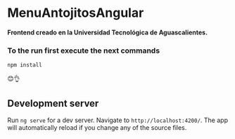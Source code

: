# MenuAntojitosAngular

**Frontend creado en la Universidad Tecnológica de Aguascalientes.**

### To the run first execute the next commands
`npm install`

😊👌


## Development server

Run `ng serve` for a dev server. Navigate to `http://localhost:4200/`. The app will automatically reload if you change any of the source files.

